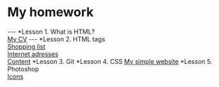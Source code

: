 <h1> My homework</h1>
---
*Lesson 1. What is HTML? <br />
 <a href="https://irynailliukhina.github.io/homework1/cven.html" target="_blank">My CV</a>
---
*Lesson 2. HTML tags <br/>
<a href="https://irynailliukhina.github.io/homework2/shopping_list.html" target="_blank">
Shopping list</a> <br />
<a href="https://irynailliukhina.github.io/homework2/internet_adresses.html" target="_blank">
            Internet adresses</a> <br />
<a href="https://irynailliukhina.github.io/homework2/content.html" target="_blank">
            Content</a></li>
*Lesson 3. Git
*Lesson 4. CSS </li>
   <a href="https://irynailliukhina.github.io/hw4/index.html" target="_blank">
            My simple website</a>
*Lesson 5. Photoshop <br>
   <a href= "https://irynailliukhina.github.io/hw5/index.html">Icons</a>
   
            
 

